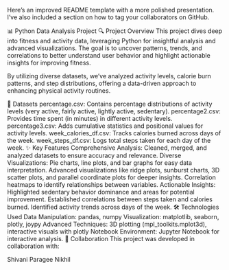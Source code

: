 
Here’s an improved README template with a more polished presentation. I’ve also included a section on how to tag your collaborators on GitHub.

📊 Python Data Analysis Project
🔍 Project Overview
This project dives deep into fitness and activity data, leveraging Python for insightful analysis and advanced visualizations. The goal is to uncover patterns, trends, and correlations to better understand user behavior and highlight actionable insights for improving fitness.

By utilizing diverse datasets, we’ve analyzed activity levels, calorie burn patterns, and step distributions, offering a data-driven approach to enhancing physical activity routines.

📂 Datasets
percentage.csv: Contains percentage distributions of activity levels (very active, fairly active, lightly active, sedentary).
percentage2.csv: Provides time spent (in minutes) in different activity levels.
percentage3.csv: Adds cumulative statistics and positional values for activity levels.
week_calories_df.csv: Tracks calories burned across days of the week.
week_steps_df.csv: Logs total steps taken for each day of the week.
✨ Key Features
Comprehensive Analysis: Cleaned, merged, and analyzed datasets to ensure accuracy and relevance.
Diverse Visualizations:
Pie charts, line plots, and bar graphs for easy data interpretation.
Advanced visualizations like ridge plots, sunburst charts, 3D scatter plots, and parallel coordinate plots for deeper insights.
Correlation heatmaps to identify relationships between variables.
Actionable Insights:
Highlighted sedentary behavior dominance and areas for potential improvement.
Established correlations between steps taken and calories burned.
Identified activity trends across days of the week.
🛠️ Technologies Used
Data Manipulation: pandas, numpy
Visualization: matplotlib, seaborn, plotly, joypy
Advanced Techniques: 3D plotting (mpl_toolkits.mplot3d), interactive visuals with plotly
Notebook Environment: Jupyter Notebook for interactive analysis.
👥 Collaboration
This project was developed in collaboration with:

Shivani
Paragee
Nikhil
